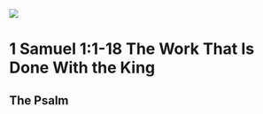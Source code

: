 <img class="intro-right" src="/images/art-david.jpg">

# 1 Samuel 1:1-18 The Work That Is Done With the King

## The Psalm


